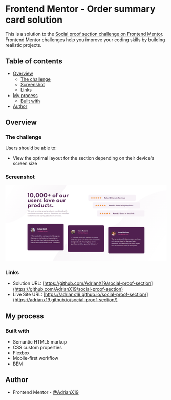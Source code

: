 # Frontend Mentor - Order summary card solution

This is a solution to the [Social proof section challenge on Frontend Mentor](https://www.frontendmentor.io/challenges/social-proof-section-6e0qTv_bA). Frontend Mentor challenges help you improve your coding skills by building realistic projects. 

## Table of contents

- [Overview](#overview)
  - [The challenge](#the-challenge)
  - [Screenshot](#screenshot)
  - [Links](#links)
- [My process](#my-process)
  - [Built with](#built-with)
- [Author](#author)

## Overview

### The challenge

Users should be able to:

- View the optimal layout for the section depending on their device's screen size

### Screenshot
![Final result on desktop](./final-result/desktop-final.PNG)

### Links

- Solution URL: [https://github.com/AdrianX19/social-proof-section](https://github.com/AdrianX19/social-proof-section)
- Live Site URL: [https://adrianx19.github.io/social-proof-section/](https://adrianx19.github.io/social-proof-section/)

## My process

### Built with

- Semantic HTML5 markup
- CSS custom properties
- Flexbox
- Mobile-first workflow
- BEM

## Author

- Frontend Mentor - [@AdrianX19](https://www.frontendmentor.io/profile/AdrianX19)